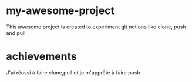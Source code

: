 # my-awesome-project

This awesome project is created to experiment git notions like clone, push and pull


# achievements

J'ai réussi à faire clone,pull et je m'apprête à faire push
